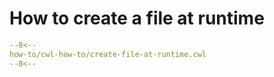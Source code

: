 # How to create a file at runtime

```yaml
--8<--
how-to/cwl-how-to/create-file-at-runtime.cwl
--8<--
```
